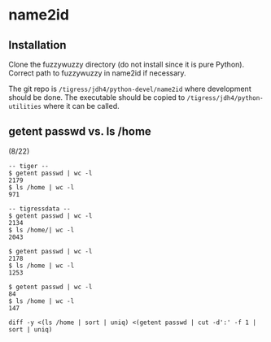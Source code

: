 # name2id

## Installation

Clone the fuzzywuzzy directory (do not install since it is pure Python). Correct path to fuzzywuzzy in name2id if necessary.

The git repo is `/tigress/jdh4/python-devel/name2id` where development should be done. The executable should be copied to `/tigress/jdh4/python-utilities` where it can be called.

## getent passwd vs. ls /home

(8/22)
```
-- tiger --
$ getent passwd | wc -l
2179
$ ls /home | wc -l
971

-- tigressdata --
$ getent passwd | wc -l
2134
$ ls /home/| wc -l
2043

$ getent passwd | wc -l
2178
$ ls /home | wc -l
1253

$ getent passwd | wc -l
84
$ ls /home | wc -l
147
```

```
diff -y <(ls /home | sort | uniq) <(getent passwd | cut -d':' -f 1 | sort | uniq)
```
